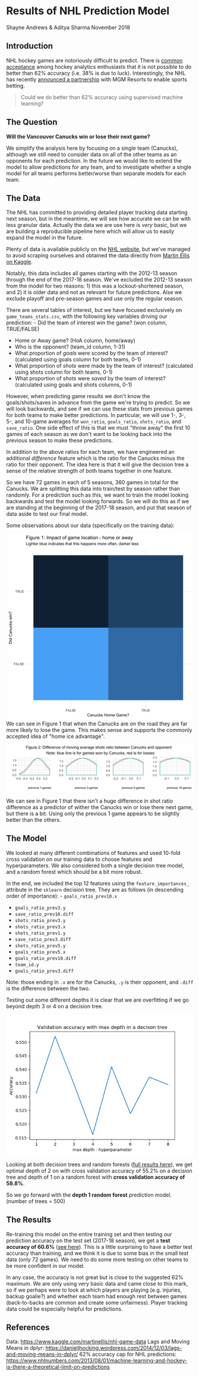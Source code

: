 Results of NHL Prediction Model
================
Shayne Andrews & Aditya Sharma
November 2018

Introduction
------------

NHL hockey games are notoriously difficult to predict. There is [common acceptance](https://www.nhlnumbers.com/2013/08/01/machine-learning-and-hockey-is-there-a-theoretical-limit-on-predictions) among hockey analytics enthusiasts that it is not possible to do better than 62% accuracy (i.e. 38% is due to luck). Interestingly, the NHL has recently [announced a partnership](https://www.nhl.com/news/nhl-mgm-resorts-sports-betting-partnership/c-301392322) with MGM Resorts to enable sports betting.

> Could we do better than 62% accuracy using supervised machine learning?

The Question
------------

**Will the Vancouver Canucks win or lose their next game?**

We simplify the analysis here by focusing on a single team (Canucks), although we still need to consider data on all of the other teams as an opponents for each prediction. In the future we would like to extend the model to allow predictions for any team, and to investigate whether a single model for all teams performs better/worse than separate models for each team.

The Data
--------

The NHL has committed to providing detailed player tracking data starting next season, but in the meantime, we will see how accurate we can be with less granular data. Actually the data we are use here is *very* basic, but we are building a reproducible pipeline here which will allow us to easily expand the model in the future.

Plenty of data is available publicly on the [NHL website](www.nhl.com), but we've managed to avoid scraping ourselves and obtained the data directly from [Martin Ellis on Kaggle](https://www.kaggle.com/martinellis/nhl-game-data).

Notably, this data includes all games starting with the 2012-13 season through the end of the 2017-18 season. We've excluded the 2012-13 season from the model for two reasons: 1) this was a lockout-shortened season, and 2) it is older data and not as relevant for future predictions. Alse we exclude playoff and pre-season games and use only the regular season.

There are several tables of interest, but we have focused exclusively on `game_teams_stats.csv`, with the following key variables driving our prediction: - Did the team of interest win the game? (won column, TRUE/FALSE)
- Home or Away game? (HoA column, home/away)
- Who is the opponent? (team\_id column, 1-31)
- What proportion of *goals* were scored by the team of interest? (calculated using goals column for both teams, 0-1)
- What proportion of *shots* were made by the team of interest? (calculated using shots column for both teams, 0-1)
- What proportion of *shots* were *saved* by the team of interest? (calculated using goals and shots columns, 0-1)

However, when predicting game results we don't know the goals/shots/saves in advance from the game we're trying to predict. So we will look backwards, and see if we can use these stats from previous games for both teams to make better predictions. In particular, we will use 1-, 3-, 5-, and 10-game averages for `won_ratio`, `goals_ratio`, `shots_ratio`, and `save_ratio`. One side effect of this is that we must "throw away" the first 10 games of each season as we don't want to be looking back into the previous season to make these predictions.

In addition to the above ratios for each team, we have engineered an additional *difference* feature which is the ratio for the Canucks minus the ratio for their opponent. The idea here is that it will give the decision tree a sense of the relative strength of both teams together in one feature.

So we have 72 games in each of 5 seasons, 360 games in total for the Canucks. We are splitting this data into train/test by season rather than randomly. For a prediction such as this, we want to train the model looking backwards and test the model looking forwards. So we will do this as if we are standing at the beginning of the 2017-18 season, and put that season of data aside to test our final model.

Some observations about our data (specifically on the training data):

<center>
<img src='../imgs/fig-1_home-away.jpg' width='500px'>
</center>
We can see in Figure 1 that when the Canucks are on the road they are far more likely to lose the game. This makes sense and supports the commonly accepted idea of "home ice advantage".

![](../imgs/fig-2_shots-diff.jpg)

We can see in Figure 1 that there isn't a huge difference in shot ratio difference as a predictor of wither the Canucks win or lose there next game, but there is a bit. Using only the previous 1 game appears to be slightly better than the others.

The Model
---------

We looked at many different combinations of features and used 10-fold cross validation on our training data to choose features and hyperparameters. We also considered both a single decision tree model, and a random forest which should be a bit more robust.

In the end, we included the top 12 features using the `feature_importances_` attribute in the `sklearn` decision tree. They are as follows (in descending order of importance): - `goals_ratio_prev10.x`
- `goals_ratio_prev3.y`
- `save_ratio_prev10.diff`
- `shots_ratio_prev3.y`
- `shots_ratio_prev3.x`
- `shots_ratio_prev1.y`
- `save_ratio_prev3.diff`
- `shots_ratio_prev5.y`
- `goals_ratio_prev5.x`
- `goals_ratio_prev10.diff`
- `team_id.y`
- `goals_ratio_prev3.diff`

Note: those ending in `.x` are for the Canucks, `.y` is their opponent, and `.diff` is the difference between the two.

Testing out some different depths it is clear that we are overfitting if we go beyond depth 3 or 4 on a decision tree.

![](../results/max_depth.png)

Looking at both decision trees and random forests ([full results here](https://github.com/UBC-MDS/DSCI-522_nhl-game-predictor/blob/master/results/model_selection.csv)), we get optimal depth of 2 on with cross validation accuracy of 55.2% on a decision tree and depth of 1 on a random forest with **cross validation accuracy of 58.8%**.

So we go forward with the **depth 1 random forest** prediction model. (number of trees = 500)

The Results
-----------

Re-training this model on the entire training set and then testing our prediction accuracy on the test set (2017-18 season), we get a **test accuracy of 60.6%** ([see here](https://github.com/UBC-MDS/DSCI-522_nhl-game-predictor/blob/master/results/final_result.csv)). This is a little surprising to have a better test accuracy than training, and we think it is due to some bias in the small test data (only 72 games). We need to do some more testing on other teams to be more confident in our model.

In any case, the accuracy is not great but is close to the suggested 62% maximum. We are only using very basic data and came close to this mark, so if we perhaps were to look at which players are playing (e.g. injuries, backup goalie?) and whether each team had enough rest between games (back-to-backs are common and create some unfairness). Player tracking data could be especially helpful for predictions.

References
----------

Data: <https://www.kaggle.com/martinellis/nhl-game-data> Lags and Moving Means in dplyr: <https://danieljhocking.wordpress.com/2014/12/03/lags-and-moving-means-in-dplyr/> 62% accuracy cap for NHL predictions: <https://www.nhlnumbers.com/2013/08/01/machine-learning-and-hockey-is-there-a-theoretical-limit-on-predictions>
